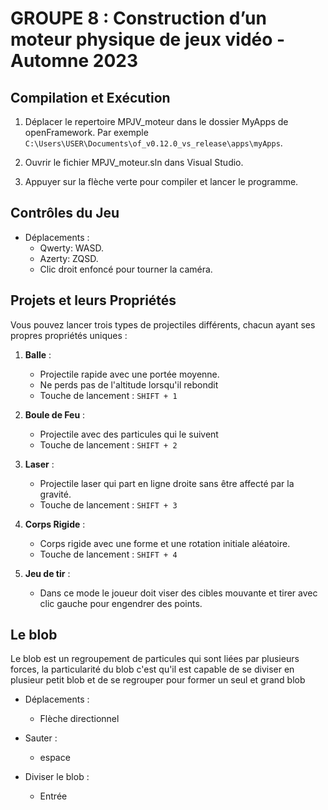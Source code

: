 # GROUPE 8 : Construction d’un moteur physique de jeux vidéo - Automne 2023 


## Compilation et Exécution

1. Déplacer le repertoire MPJV_moteur dans le dossier MyApps de openFramework. Par exemple ``C:\Users\USER\Documents\of_v0.12.0_vs_release\apps\myApps``.

2. Ouvrir le fichier MPJV_moteur.sln dans Visual Studio.

3. Appuyer sur la flèche verte pour compiler et lancer le programme.


## Contrôles du Jeu

- Déplacements :
  - Qwerty: WASD.
  - Azerty: ZQSD.
  - Clic droit enfoncé pour tourner la caméra.

## Projets et leurs Propriétés

Vous pouvez lancer trois types de projectiles différents, chacun ayant ses propres propriétés uniques :

1. **Balle** :
   - Projectile rapide avec une portée moyenne.
   - Ne perds pas de l'altitude lorsqu'il rebondit
   - Touche de lancement : `SHIFT + 1`

2. **Boule de Feu** :
   - Projectile avec des particules qui le suivent
   - Touche de lancement : `SHIFT + 2`

3. **Laser** :
   - Projectile laser qui part en ligne droite sans être affecté par la gravité.
   - Touche de lancement : `SHIFT + 3`

4. **Corps Rigide** :
   - Corps rigide avec une forme et une rotation initiale aléatoire.
   - Touche de lancement : `SHIFT + 4`

5. **Jeu de tir** :
	- Dans ce mode le joueur doit viser des cibles mouvante et tirer avec clic gauche pour engendrer des points.

## Le blob

Le blob est un regroupement de particules qui sont liées par plusieurs forces, la particularité du blob c'est qu'il est capable de se diviser en plusieur petit blob et de se regrouper pour former un seul et grand blob

- Déplacements :
   - Flèche directionnel 

- Sauter :
   - espace

- Diviser le blob :
   - Entrée